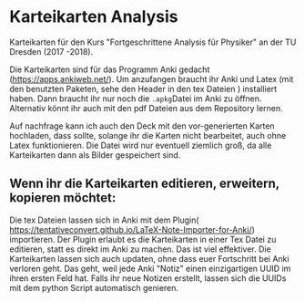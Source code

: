# Karteikarten Analysis
Karteikarten für den Kurs "Fortgeschrittene Analysis für Physiker" an der TU Dresden (2017 -2018).

Die Karteikarten sind für das Programm Anki gedacht (https://apps.ankiweb.net/).
Um anzufangen braucht ihr Anki und Latex (mit den benutzten Paketen, sehe den Header in den tex Dateien ) installiert haben.
Dann braucht ihr nur noch die `.apkg`Datei im Anki zu öffnen. Alternativ könnt ihr auch mit den pdf Dateien aus dem Repository lernen. 

Auf nachfrage kann ich auch den Deck mit den vor-generierten Karten hochladen, dass sollte, solange ihr die Karten nicht bearbeitet, auch ohne Latex funktionieren.
Die Datei wird nur eventuell ziemlich groß, da alle Karteikarten dann als Bilder gespeichert sind. 

## Wenn ihr die Karteikarten editieren, erweitern, kopieren möchtet:
Die tex Dateien lassen sich in Anki mit dem Plugin( https://tentativeconvert.github.io/LaTeX-Note-Importer-for-Anki/) importieren. 
Der Plugin erlaubt es die Karteikarten in einer Tex Datei zu editieren, statt es direkt im Anki zu machen. Das ist viel effektiver. 
Die Karteikarten lassen sich auch updaten, ohne dass euer Fortschritt bei Anki verloren geht.
Das geht, weil jede Anki "Notiz" einen einzigartigen UUID im ihren ersten Feld hat. Falls ihr neue Notizen erstellt, lassen sich die UUIDs mit dem python Script automatisch genieren.
